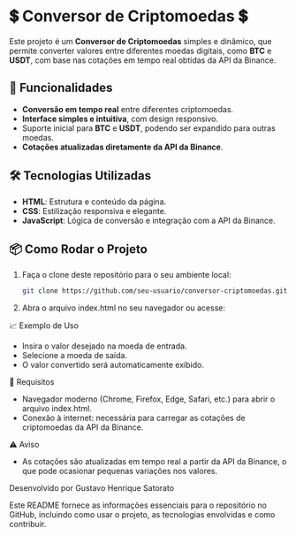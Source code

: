 # 💲 Conversor de Criptomoedas 💲

Este projeto é um **Conversor de Criptomoedas** simples e dinâmico, que permite converter valores entre diferentes moedas digitais, como **BTC** e **USDT**, com base nas cotações em tempo real obtidas da API da Binance.

## 🚀 Funcionalidades

- **Conversão em tempo real** entre diferentes criptomoedas.
- **Interface simples e intuitiva**, com design responsivo.
- Suporte inicial para **BTC** e **USDT**, podendo ser expandido para outras moedas.
- **Cotações atualizadas diretamente da API da Binance**.

## 🛠 Tecnologias Utilizadas

- **HTML**: Estrutura e conteúdo da página.
- **CSS**: Estilização responsiva e elegante.
- **JavaScript**: Lógica de conversão e integração com a API da Binance.

## 📦 Como Rodar o Projeto

1. Faça o clone deste repositório para o seu ambiente local:

   ```bash
   git clone https://github.com/seu-usuario/conversor-criptomoedas.git

2. Abra o arquivo index.html no seu navegador ou acesse:

📈 Exemplo de Uso
- Insira o valor desejado na moeda de entrada.
- Selecione a moeda de saída.
- O valor convertido será automaticamente exibido.

🚀 Requisitos
- Navegador moderno (Chrome, Firefox, Edge, Safari, etc.) para abrir o arquivo index.html.
- Conexão à internet: necessária para carregar as cotações de criptomoedas da API da Binance.

⚠️ Aviso
- As cotações são atualizadas em tempo real a partir da API da Binance, o que pode ocasionar pequenas variações nos valores.

Desenvolvido por Gustavo Henrique Satorato

Este README fornece as informações essenciais para o repositório no GitHub, incluindo como usar o projeto, as tecnologias envolvidas e como contribuir.

